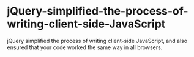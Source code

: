 # jQuery-simplified-the-process-of-writing-client-side-JavaScript
jQuery simplified the process of writing client-side JavaScript, and also ensured that your code worked the same way in all browsers.
